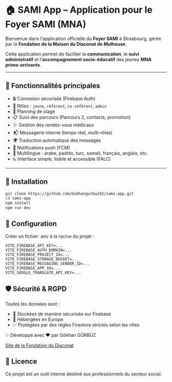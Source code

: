 # 🏠 SAMI App – Application pour le Foyer SAMI (MNA)

Bienvenue dans l'application officielle du **Foyer SAMI** à Strasbourg, gérée par la **Fondation de la Maison du Diaconat de Mulhouse**.

Cette application permet de faciliter la **communication**, le **suivi administratif** et l'**accompagnement socio-éducatif** des jeunes **MNA primo-arrivants**.

---

## 📱 Fonctionnalités principales

- 🔒 Connexion sécurisée (Firebase Auth)
- 👤 Rôles : `jeune`, `référent`, `co-référent`, `admin`
- 📆 Planning de stage
- 📋 Suivi des parcours (Parcours 2, contacts, promotion)
- 🩺 Gestion des rendez-vous médicaux
- 📬 Messagerie interne (temps réel, multi-rôles)
- 🌍 Traduction automatique des messages
- 🔔 Notifications push (FCM)
- 🧭 Multilingue : arabe, pashto, turc, somali, français, anglais, etc.
- ♿ Interface simple, lisible et accessible (FALC)

---

## 🚀 Installation

```bash
git clone https://github.com/Gokhangurbuz92/sami-app.git
cd sami-app
npm install
npm run dev
```

## 🔧 Configuration

Créer un fichier .env à la racine du projet :

```env
VITE_FIREBASE_API_KEY=...
VITE_FIREBASE_AUTH_DOMAIN=...
VITE_FIREBASE_PROJECT_ID=...
VITE_FIREBASE_STORAGE_BUCKET=...
VITE_FIREBASE_MESSAGING_SENDER_ID=...
VITE_FIREBASE_APP_ID=...
VITE_GOOGLE_TRANSLATE_API_KEY=...
```

## 🛡 Sécurité & RGPD

Toutes les données sont :

- 🔐 Stockées de manière sécurisée sur Firebase
- 📍 Hébergées en Europe
- ✅ Protégées par des règles Firestore strictes selon les rôles

✨ Développé avec ❤️ par Gökhan GÜRBÜZ

[Site de la Fondation du Diaconat](https://www.diaconat-mulhouse.fr/)

## 📄 Licence

Ce projet est un outil interne destiné aux professionnels du secteur social. 